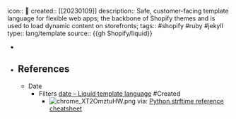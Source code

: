 icon:: 📄
created:: [[20230109]]
description:: Safe, customer-facing template language for flexible web apps; the backbone of Shopify themes and is used to load dynamic content on storefronts; 
tags:: #shopify #ruby #jekyll
type:: lang/template
source:: {{gh Shopify/liquid}}

-
- ## References
  - Date
    - Filters [date – Liquid template language](https://shopify.github.io/liquid/filters/date/) #Created
      - ![chrome_XT2OmztuHW.png](../assets/chrome_XT2OmztuHW_1673325593575_0.png)
        via: [Python strftime reference cheatsheet](https://strftime.org/)
